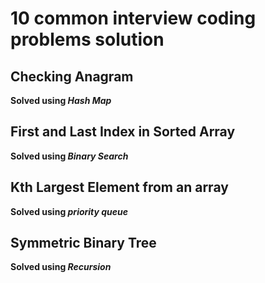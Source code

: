 # 10 common interview coding problems solution

## Checking Anagram
**Solved using *Hash Map***

## First and Last Index in Sorted Array
**Solved using *Binary Search***

## Kth Largest Element from an array
**Solved using *priority queue***

## Symmetric Binary Tree
**Solved using *Recursion***